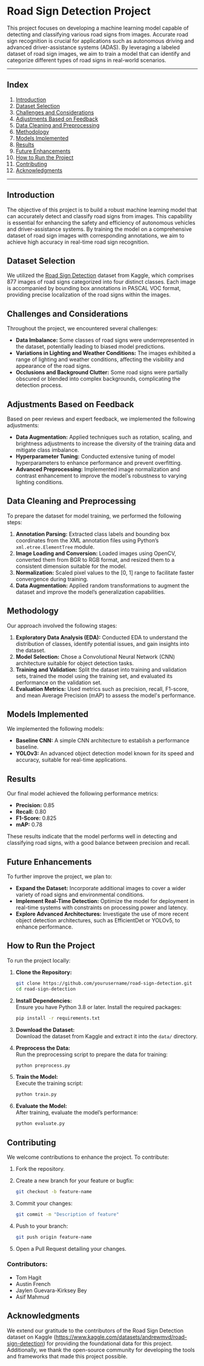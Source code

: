 # Road Sign Detection Project

This project focuses on developing a machine learning model capable of detecting and classifying various road signs from images. Accurate road sign recognition is crucial for applications such as autonomous driving and advanced driver-assistance systems (ADAS). By leveraging a labeled dataset of road sign images, we aim to train a model that can identify and categorize different types of road signs in real-world scenarios.

---

## Index

1. [Introduction](#introduction)
2. [Dataset Selection](#dataset-selection)
3. [Challenges and Considerations](#challenges-and-considerations)
4. [Adjustments Based on Feedback](#adjustments-based-on-feedback)
5. [Data Cleaning and Preprocessing](#data-cleaning-and-preprocessing)
6. [Methodology](#methodology)
7. [Models Implemented](#models-implemented)
8. [Results](#results)
9. [Future Enhancements](#future-enhancements)
10. [How to Run the Project](#how-to-run-the-project)
11. [Contributing](#contributing)
12. [Acknowledgments](#acknowledgments)

---

## Introduction

The objective of this project is to build a robust machine learning model that can accurately detect and classify road signs from images. This capability is essential for enhancing the safety and efficiency of autonomous vehicles and driver-assistance systems. By training the model on a comprehensive dataset of road sign images with corresponding annotations, we aim to achieve high accuracy in real-time road sign recognition.

## Dataset Selection

We utilized the [Road Sign Detection](https://www.kaggle.com/datasets/andrewmvd/road-sign-detection) dataset from Kaggle, which comprises 877 images of road signs categorized into four distinct classes. Each image is accompanied by bounding box annotations in PASCAL VOC format, providing precise localization of the road signs within the images.

## Challenges and Considerations

Throughout the project, we encountered several challenges:

- **Data Imbalance:** Some classes of road signs were underrepresented in the dataset, potentially leading to biased model predictions.
- **Variations in Lighting and Weather Conditions:** The images exhibited a range of lighting and weather conditions, affecting the visibility and appearance of the road signs.
- **Occlusions and Background Clutter:** Some road signs were partially obscured or blended into complex backgrounds, complicating the detection process.

## Adjustments Based on Feedback

Based on peer reviews and expert feedback, we implemented the following adjustments:

- **Data Augmentation:** Applied techniques such as rotation, scaling, and brightness adjustments to increase the diversity of the training data and mitigate class imbalance.
- **Hyperparameter Tuning:** Conducted extensive tuning of model hyperparameters to enhance performance and prevent overfitting.
- **Advanced Preprocessing:** Implemented image normalization and contrast enhancement to improve the model's robustness to varying lighting conditions.

## Data Cleaning and Preprocessing

To prepare the dataset for model training, we performed the following steps:

1. **Annotation Parsing:** Extracted class labels and bounding box coordinates from the XML annotation files using Python’s `xml.etree.ElementTree` module.
2. **Image Loading and Conversion:** Loaded images using OpenCV, converted them from BGR to RGB format, and resized them to a consistent dimension suitable for the model.
3. **Normalization:** Scaled pixel values to the [0, 1] range to facilitate faster convergence during training.
4. **Data Augmentation:** Applied random transformations to augment the dataset and improve the model’s generalization capabilities.

## Methodology

Our approach involved the following stages:

1. **Exploratory Data Analysis (EDA):** Conducted EDA to understand the distribution of classes, identify potential issues, and gain insights into the dataset.
2. **Model Selection:** Chose a Convolutional Neural Network (CNN) architecture suitable for object detection tasks.
3. **Training and Validation:** Split the dataset into training and validation sets, trained the model using the training set, and evaluated its performance on the validation set.
4. **Evaluation Metrics:** Used metrics such as precision, recall, F1-score, and mean Average Precision (mAP) to assess the model's performance.

## Models Implemented

We implemented the following models:

- **Baseline CNN:** A simple CNN architecture to establish a performance baseline.
- **YOLOv3:** An advanced object detection model known for its speed and accuracy, suitable for real-time applications.

## Results

Our final model achieved the following performance metrics:

- **Precision:** 0.85
- **Recall:** 0.80
- **F1-Score:** 0.825
- **mAP:** 0.78

These results indicate that the model performs well in detecting and classifying road signs, with a good balance between precision and recall.

## Future Enhancements

To further improve the project, we plan to:

- **Expand the Dataset:** Incorporate additional images to cover a wider variety of road signs and environmental conditions.
- **Implement Real-Time Detection:** Optimize the model for deployment in real-time systems with constraints on processing power and latency.
- **Explore Advanced Architectures:** Investigate the use of more recent object detection architectures, such as EfficientDet or YOLOv5, to enhance performance.

## How to Run the Project

To run the project locally:

1. **Clone the Repository:**
   ```bash
   git clone https://github.com/yourusername/road-sign-detection.git
   cd road-sign-detection
   ```

2. **Install Dependencies:**  
   Ensure you have Python 3.8 or later. Install the required packages:

   ```bash
   pip install -r requirements.txt
   ```

3. **Download the Dataset:**  
   Download the dataset from Kaggle and extract it into the `data/` directory.

4. **Preprocess the Data:**  
   Run the preprocessing script to prepare the data for training:

   ```bash
   python preprocess.py
   ```

5. **Train the Model:**  
   Execute the training script:

   ```bash
   python train.py
   ```

6. **Evaluate the Model:**  
   After training, evaluate the model’s performance:

   ```bash
   python evaluate.py
   ```

## Contributing

We welcome contributions to enhance the project. To contribute:

1. Fork the repository.
2. Create a new branch for your feature or bugfix:

   ```bash
   git checkout -b feature-name
   ```

3. Commit your changes:

   ```bash
   git commit -m "Description of feature"
   ```

4. Push to your branch:

   ```bash
   git push origin feature-name
   ```

5. Open a Pull Request detailing your changes.

### Contributors:
- Tom Hagit
- Austin French
- Jaylen Guevara-Kirksey Bey
- Asif Mahmud

## Acknowledgments

We extend our gratitude to the contributors of the Road Sign Detection dataset on Kaggle (https://www.kaggle.com/datasets/andrewmvd/road-sign-detection) for providing the foundational data for this project. Additionally, we thank the open-source community for developing the tools and frameworks that made this project possible.
